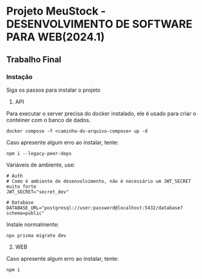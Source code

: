 # Projeto MeuStock - DESENVOLVIMENTO DE SOFTWARE PARA WEB(2024.1)
## Trabalho Final

### Instação

Siga os passos para instalar o projeto

1. API

Para executar o server precisa do docker instalado, ele é usado para criar o
conteiner com o banco de dados.

```console
docker compose -f <caminho-do-arquivo-compose> up -d
```

Caso apresente algum erro ao instalar, tente:

```console
npm i --legacy-peer-deps
````

Variáveis de ambiente, use:

```
# Auth
# Como é ambiente de desenvolvimento, não é necessário um JWT_SECRET muito forte
JWT_SECRET="secret_dev"

# Database
DATABASE_URL="postgresql://user:password@localhost:5432/database?schema=public"
````

Instale normalmente:
```console
npx prisma migrate dev
````

2. WEB

Caso apresente algum erro ao instalar, tente:

```console
npm i
````
